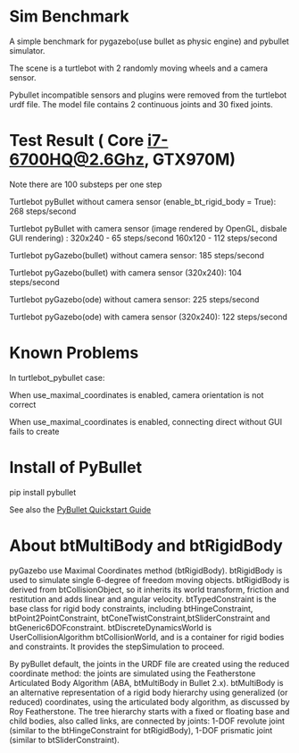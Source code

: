 # Sim Benchmark

A simple benchmark for pygazebo(use bullet as physic engine) and pybullet simulator.


The scene is a turtlebot with 2 randomly moving wheels and a camera sensor. 

Pybullet incompatible sensors and plugins were removed from the turtlebot urdf file. The model file contains 2 continuous joints and 30 fixed joints.


# Test Result ( Core i7-6700HQ@2.6Ghz, GTX970M)
Note there are 100 substeps per one step

Turtlebot pyBullet without camera sensor (enable_bt_rigid_body = True):
268 steps/second

Turtlebot pyBullet with camera sensor (image rendered by OpenGL, disbale GUI rendering) :
320x240 - 65 steps/second   160x120 - 112 steps/second


Turtlebot pyGazebo(bullet) without camera sensor:
185 steps/second

Turtlebot pyGazebo(bullet) with camera sensor (320x240):
104 steps/second

Turtlebot pyGazebo(ode) without camera sensor:
225 steps/second

Turtlebot pyGazebo(ode) with camera sensor (320x240):
122 steps/second



# Known Problems

In turtlebot_pybullet case:

When use_maximal_coordinates is enabled, camera orientation is not correct

When use_maximal_coordinates is enabled, connecting direct without GUI fails to create 


# Install of PyBullet

pip install pybullet

See also the [PyBullet Quickstart Guide](https://docs.google.com/document/d/10sXEhzFRSnvFcl3XxNGhnD4N2SedqwdAvK3dsihxVUA/edit#heading=h.2ye70wns7io3)

# About btMultiBody and btRigidBody

pyGazebo use Maximal Coordinates method (btRigidBody). btRigidBody is used to simulate single 6-degree of freedom moving objects. btRigidBody is derived from btCollisionObject, so it inherits its world transform, friction and restitution
and adds linear and angular velocity. btTypedConstraint is the base class for rigid body constraints, including btHingeConstraint, btPoint2PointConstraint, btConeTwistConstraint,btSliderConstraint and btGeneric6DOFconstraint. btDiscreteDynamicsWorld is UserCollisionAlgorithm btCollisionWorld, and is a container for rigid bodies and constraints. It provides the stepSimulation to proceed.

By pyBullet default, the joints in the URDF file are created using the reduced coordinate method: the joints are simulated using the Featherstone Articulated Body Algorithm (ABA, btMultiBody in Bullet 2.x). btMultiBody is an alternative representation of a rigid body hierarchy using generalized (or reduced) coordinates, using the articulated body algorithm, as discussed by Roy Featherstone. The tree hierarchy starts with a fixed or floating base and child bodies, also called links, are connected by joints: 1-DOF revolute joint (similar to the btHingeConstraint for btRigidBody), 1-DOF prismatic joint (similar to btSliderConstraint).

